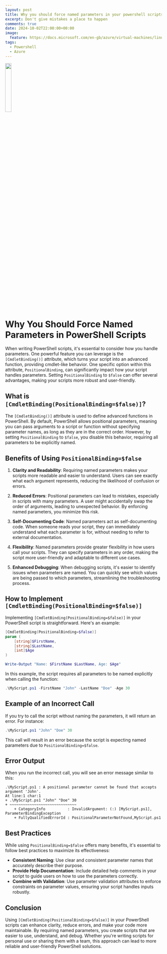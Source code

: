 ```yaml
---
layout: post
title: Why you should force named parameters in your powershell scripts
excerpt: Don't give mistakes a place to happen
comments: true
date: 2024-10-02T22:00:00+00:00
image:
  feature: https://docs.microsoft.com/en-gb/azure/virtual-machines/linux/media/index/logo_powershell.svg
tags: 
  - Powershell
  - Azure
---
```

<img src="https://docs.microsoft.com/en-gb/azure/virtual-machines/linux/media/index/logo_powershell.svg" height="20%" width="20%">

# Why You Should Force Named Parameters in PowerShell Scripts

When writing PowerShell scripts, it's essential to consider how you handle parameters. One powerful feature you can leverage is the `[CmdletBinding()]` attribute, which turns your script into an advanced function, providing cmdlet-like behavior. One specific option within this attribute, `PositionalBinding`, can significantly impact how your script handles parameters. Setting `PositionalBinding` to `$false` can offer several advantages, making your scripts more robust and user-friendly.

## What is `[CmdletBinding(PositionalBinding=$false)]`?

The `[CmdletBinding()]` attribute is used to define advanced functions in PowerShell. By default, PowerShell allows positional parameters, meaning you can pass arguments to a script or function without specifying parameter names, as long as they are in the correct order. However, by setting `PositionalBinding` to `$false`, you disable this behavior, requiring all parameters to be explicitly named.

## Benefits of Using `PositionalBinding=$false`

1. **Clarity and Readability**: Requiring named parameters makes your scripts more readable and easier to understand. Users can see exactly what each argument represents, reducing the likelihood of confusion or errors.

2. **Reduced Errors**: Positional parameters can lead to mistakes, especially in scripts with many parameters. A user might accidentally swap the order of arguments, leading to unexpected behavior. By enforcing named parameters, you minimize this risk.

3. **Self-Documenting Code**: Named parameters act as self-documenting code. When someone reads your script, they can immediately understand what each parameter is for, without needing to refer to external documentation.

4. **Flexibility**: Named parameters provide greater flexibility in how users call your scripts. They can specify parameters in any order, making the script more user-friendly and adaptable to different use cases.

5. **Enhanced Debugging**: When debugging scripts, it's easier to identify issues when parameters are named. You can quickly see which values are being passed to which parameters, streamlining the troubleshooting process.

## How to Implement `[CmdletBinding(PositionalBinding=$false)]`

Implementing `[CmdletBinding(PositionalBinding=$false)]` in your PowerShell script is straightforward. Here's an example:

```powershell
[CmdletBinding(PositionalBinding=$false)]
param (
    [string]$FirstName,
    [string]$LastName,
    [int]$Age
)

Write-Output "Name: $FirstName $LastName, Age: $Age"
```

In this example, the script requires all parameters to be named explicitly when calling the function:

```powershell
.\MyScript.ps1 -FirstName "John" -LastName "Doe" -Age 30
```

## Example of an Incorrect Call

If you try to call the script without naming the parameters, it will return an error. For instance:

```powershell
.\MyScript.ps1 "John" "Doe" 30
```

This call will result in an error because the script is expecting named parameters due to `PositionalBinding=$false`.

## Error Output

When you run the incorrect call, you will see an error message similar to this:

```plaintext
.\MyScript.ps1 : A positional parameter cannot be found that accepts argument 'John'.
At line:1 char:1
+ .\MyScript.ps1 "John" "Doe" 30
+ ~~~~~~~~~~~~~~~~~~~~~~~~~~~~~~
    + CategoryInfo          : InvalidArgument: (:) [MyScript.ps1], ParameterBindingException
    + FullyQualifiedErrorId : PositionalParameterNotFound,MyScript.ps1
```

## Best Practices

While using `PositionalBinding=$false` offers many benefits, it's essential to follow best practices to maximize its effectiveness:

- **Consistent Naming**: Use clear and consistent parameter names that accurately describe their purpose.
- **Provide Help Documentation**: Include detailed help comments in your script to guide users on how to use the parameters correctly.
- **Combine with Validation**: Use parameter validation attributes to enforce constraints on parameter values, ensuring your script handles inputs robustly.

## Conclusion

Using `[CmdletBinding(PositionalBinding=$false)]` in your PowerShell scripts can enhance clarity, reduce errors, and make your code more maintainable. By requiring named parameters, you create scripts that are easier to use, understand, and debug. Whether you're writing scripts for personal use or sharing them with a team, this approach can lead to more reliable and user-friendly PowerShell solutions.
